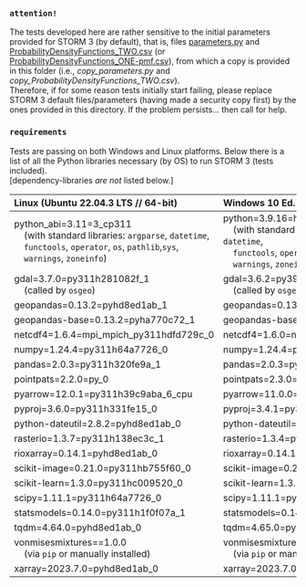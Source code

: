 ### ```attention!```

The tests developed here are rather sensitive to the initial parameters provided for STORM 3 (by default), that is, files [parameters.py](../parameters.py) and [ProbabilityDensityFunctions_TWO.csv](../model_input/ProbabilityDensityFunctions_TWO.csv) (or [ProbabilityDensityFunctions_ONE-pmf.csv](../model_input/ProbabilityDensityFunctions_ONE-pmf.csv)), from which a copy is provided in this folder (i.e., *copy_parameters.py* and *copy_ProbabilityDensityFunctions_TWO.csv*).\
Therefore, if for some reason tests initially start failing, please replace STORM 3 default files/parameters (having made a security copy first) by the ones provided in this directory.
If the problem persists... then call for help.


### ```requirements```

Tests are passing on both Windows and Linux platforms.
Below there is a list of all the Python libraries necessary (by OS) to run STORM 3 (tests included).\
[dependency-libraries *are not* listed below.]

| Linux (Ubuntu 22.04.3 LTS // 64-bit) | Windows 10 Ed. (v.22H2 // 64-bit) |
| :--- | :--- |
| python_abi=3.11=3_cp311<br>&nbsp;&nbsp;&nbsp;&nbsp;(with standard libraries: ``argparse``, ``datetime``,<br>&nbsp;&nbsp;&nbsp;&nbsp;``functools``, ``operator``, ``os``, ``pathlib``,``sys``,<br>&nbsp;&nbsp;&nbsp;&nbsp;``warnings``, ``zoneinfo``) | python=3.9.16=h4de0772_0_cpython<br>&nbsp;&nbsp;&nbsp;&nbsp;(with standard libraries: ``argparse``, ``datetime``,<br>&nbsp;&nbsp;&nbsp;&nbsp;``functools``, ``operator``, ``os``, ``pathlib``,``sys``,<br>&nbsp;&nbsp;&nbsp;&nbsp;``warnings``, ``zoneinfo``) |
| gdal=3.7.0=py311h281082f_1<br>&nbsp;&nbsp;&nbsp;&nbsp;(called by ``osgeo``) | gdal=3.6.2=py39h3be0312_3<br>&nbsp;&nbsp;&nbsp;&nbsp;(called by ``osgeo``) |
| geopandas=0.13.2=pyhd8ed1ab_1 | geopandas=0.13.2=pyhd8ed1ab_1 |
| geopandas-base=0.13.2=pyha770c72_1 | geopandas-base=0.13.2=pyha770c72_1 |
| netcdf4=1.6.4=mpi_mpich_py311hdfd729c_0 | netcdf4=1.6.0=nompi_py39h34fa13a_103 |
| numpy=1.24.4=py311h64a7726_0 | numpy=1.24.4=py39h816b6a6_0 |
| pandas=2.0.3=py311h320fe9a_1 | pandas=2.0.3=py39h1679cfb_1 |
| pointpats=2.2.0=py_0 | pointpats=2.3.0=pyhd8ed1ab_0 |
| pyarrow=12.0.1=py311h39c9aba_6_cpu | pyarrow=11.0.0=py39hdb2b141_13_cpu |
| pyproj=3.6.0=py311h331fe15_0 | pyproj=3.4.1=py39h9727d73_0 |
| python-dateutil=2.8.2=pyhd8ed1ab_0 | python-dateutil=2.8.2=pyhd8ed1ab_0 |
| rasterio=1.3.7=py311h138ec3c_1 | rasterio=1.3.4=py39hce277b7_0 |
| rioxarray=0.14.1=pyhd8ed1ab_0 | rioxarray=0.14.1=pyhd8ed1ab_0 |
| scikit-image=0.21.0=py311hb755f60_0 | scikit-image=0.21.0=py39h99910a6_0 |
| scikit-learn=1.3.0=py311hc009520_0 | scikit-learn=1.3.0=py39hfa9d973_0 |
| scipy=1.11.1=py311h64a7726_0 | scipy=1.11.1=py39hde5eda1_0 |
| statsmodels=0.14.0=py311h1f0f07a_1 | statsmodels=0.14.0=py39hbaa61f9_1 |
| tqdm=4.64.0=pyhd8ed1ab_0 | tqdm=4.65.0=pyhd8ed1ab_1 |
| vonmisesmixtures==1.0.0<br>&nbsp;&nbsp;&nbsp;&nbsp;(via ``pip`` or manually installed) | vonmisesmixtures==1.0.0<br>&nbsp;&nbsp;&nbsp;&nbsp;(via ``pip`` or manually installed) |
| xarray=2023.7.0=pyhd8ed1ab_0 | xarray=2023.7.0=pyhd8ed1ab_0 |
